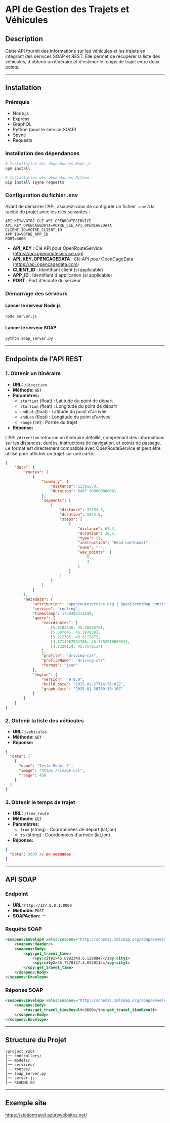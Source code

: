 # API de Gestion des Trajets et Véhicules

## Description
Cette API fournit des informations sur les véhicules et les trajets en intégrant des services SOAP et REST. Elle permet de récupérer la liste des véhicules, d'obtenir un itinéraire et d'estimer le temps de trajet entre deux points.

---

## Installation

### Prérequis
- Node.js
- Express
- GraphQL
- Python (pour le service SOAP)
- Spyne
- Requests

### Installation des dépendances
```bash
# Installation des dépendances Node.js
npm install

# Installation des dépendances Python
pip install spyne requests
```

### Configuration du fichier .env

Avant de démarrer l'API, assurez-vous de configurer un fichier `.env` à la racine du projet avec les clés suivantes :

```env
API_KEY=VOTRE_CLE_API_OPENROUTESERVICE
API_KEY_OPENCAGEDATA=VOTRE_CLE_API_OPENCAGEDATA
CLIENT_ID=VOTRE_CLIENT_ID
APP_ID=VOTRE_APP_ID
PORT=3000
```

- **API_KEY** : Clé API pour OpenRouteService (https://api.openrouteservice.org)
- **API_KEY_OPENCAGEDATA** : Clé API pour OpenCageData (https://api.opencagedata.com)
- **CLIENT_ID** : Identifiant client (si applicable)
- **APP_ID** : Identifiant d'application (si applicable)
- **PORT** : Port d'écoute du serveur

### Démarrage des serveurs

#### Lancer le serveur Node.js
```bash
node server.js
```

#### Lancer le serveur SOAP
```bash
python soap_server.py
```

---

## Endpoints de l'API REST

### 1. Obtenir un itinéraire
- **URL:** `/direction`
- **Méthode:** `GET`
- **Paramètres:**
  - `startLat` (float) : Latitude du point de départ
  - `startLon` (float) : Longitude du point de départ
  - `endLat` (float) : Latitude du point d'arrivée
  - `endLon` (float) : Longitude du point d'arrivée
  - `range` (int) : Portée du trajet
- **Réponse:**

L'API `/direction` retourne un itinéraire détaillé, comprenant des informations sur les distances, durées, instructions de navigation, et points de passage. Le format est directement compatible avec OpenRouteService et peut être utilisé pour afficher un trajet sur une carte.

```json
{
    "data": {
        "routes": [
            {
                "summary": {
                    "distance": 123916.9,
                    "duration": 6467.900000000001
                },
                "segments": [
                    {
                        "distance": 35193.8,
                        "duration": 1874.5,
                        "steps": [
                            {
                                "distance": 67.3,
                                "duration": 20.5,
                                "type": 11,
                                "instruction": "Head northwest",
                                "name": "-",
                                "way_points": [
                                    0,
                                    4
                                ]
                            }
                        ]
                    }
                ]
            }
        ],
        "metadata": {
            "attribution": "openrouteservice.org | OpenStreetMap contributors",
            "service": "routing",
            "timestamp": 1739448332049,
            "query": {
                "coordinates": [
                    [5.9203636, 45.5662672],
                    [5.607645, 45.587038],
                    [5.212795, 45.611787],
                    [4.8714907962786, 45.755291069953],
                    [4.8320114, 45.7578137]
                ],
                "profile": "driving-car",
                "profileName": "driving-car",
                "format": "json"
            },
            "engine": {
                "version": "9.0.0",
                "build_date": "2025-01-27T14:56:02Z",
                "graph_date": "2025-01-28T09:38:16Z"
            }
        }
    }
}
```

### 2. Obtenir la liste des véhicules
- **URL:** `/vehicules`
- **Méthode:** `GET`
- **Réponse:**
```json
{
  "data": [
    {
      "name": "Tesla Model 3",
      "image": "https://image.url",
      "range": 450
    }
  ]
}
```

### 3. Obtenir le temps de trajet
- **URL:** `/time_route`
- **Méthode:** `GET`
- **Paramètres:**
  - `from` (string) : Coordonnées de départ (lat,lon)
  - `to` (string) : Coordonnées d'arrivée (lat,lon)
- **Réponse:**
```json
{
  "data": 3600 // en secondes
}
```

---

## API SOAP

### Endpoint
- **URL:** `http://127.0.0.1:8000`
- **Méthode:** `POST`
- **SOAPAction:** `""`

### Requête SOAP
```xml
<soapenv:Envelope xmlns:soapenv="http://schemas.xmlsoap.org/soap/envelope/" xmlns:spy="spyne.examples.hello">
    <soapenv:Header/>
    <soapenv:Body>
        <spy:get_travel_time>
            <spy:city1>45.8992348,6.1288847</spy:city1>
            <spy:city2>45.7578137,4.8320114</spy:city2>
        </spy:get_travel_time>
    </soapenv:Body>
</soapenv:Envelope>
```

### Réponse SOAP
```xml
<soapenv:Envelope xmlns:soapenv="http://schemas.xmlsoap.org/soap/envelope/">
    <soapenv:Body>
        <tns:get_travel_timeResult>3600</tns:get_travel_timeResult>
    </soapenv:Body>
</soapenv:Envelope>
```

---

## Structure du Projet
```
/project_root
│── controllers/
│── models/
│── services/
│── routes/
│── soap_server.py
│── server.js
│── README.md
```

---

## Exemple site
https://stationtravel.azurewebsites.net/

